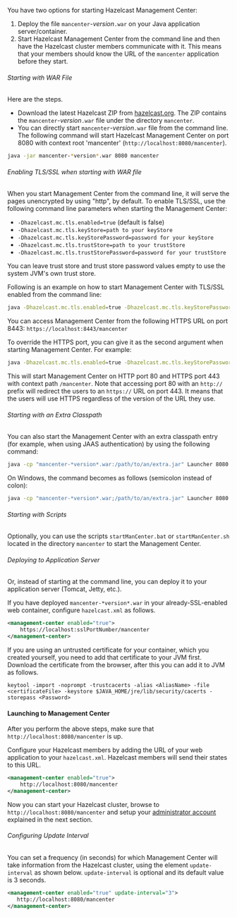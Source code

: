 

You have two options for starting Hazelcast Management Center:

1. Deploy the file `mancenter`-*version*`.war` on your Java application server/container.
2. Start Hazelcast Management Center from the command line and then have the Hazelcast cluster members communicate with it. This means that your members should know the URL of the `mancenter` application before they start.

###### Starting with WAR File

Here are the steps.

- Download the latest Hazelcast ZIP from <a href="http://www.hazelcast.org/download/" target="_blank">hazelcast.org</a>. The ZIP contains the `mancenter`-*version*`.war` file under the directory `mancenter`.
- You can directly start `mancenter`-*version*`.war` file from the command line. The following command will start Hazelcast Management Center on port 8080 with context root 'mancenter' (`http://localhost:8080/mancenter`).

```bash
java -jar mancenter-*version*.war 8080 mancenter
```
###### Enabling TLS/SSL when starting with WAR file

When you start Management Center from the command line, it will serve the pages unencrypted by using "http", by default. To enable TLS/SSL, use the following command line parameters when starting the Management Center:

- `-Dhazelcast.mc.tls.enabled=true` (default is false) 
- `-Dhazelcast.mc.tls.keyStore=path to your keyStore`
- `-Dhazelcast.mc.tls.keyStorePassword=password for your keyStore`
- `-Dhazelcast.mc.tls.trustStore=path to your trustStore`
- `-Dhazelcast.mc.tls.trustStorePassword=password for your trustStore`

You can leave trust store and trust store password values empty to use the system JVM's own trust store.

Following is an example on how to start Management Center with  TLS/SSL enabled from the command line:

```bash
java -Dhazelcast.mc.tls.enabled=true -Dhazelcast.mc.tls.keyStorePassword=/some/dir/selfsigned.jks -Dhazelcast.mc.tls.keyStorePassword=yourpassword -jar mancenter-3.8.2.war 
```

You can access Management Center from the following HTTPS URL on port 8443: `https://localhost:8443/mancenter`

To override the HTTPS port, you can give it as the second argument when starting Management Center. For example:

```bash
java -Dhazelcast.mc.tls.enabled=true -Dhazelcast.mc.tls.keyStorePassword=/dir/to/certificate.jks -Dhazelcast.mc.tls.keyStorePassword=yourpassword -jar mancenter-3.8.2.war 80 443 mancenter 
```

This will start Management Center on HTTP port 80 and HTTPS port 443 with context path `/mancenter`. Note that accessing port 80 with an `http://` prefix will redirect the users to an `https://` URL on port 443. It means that the users will use HTTPS regardless of the version of the URL they use.


###### Starting with an Extra Classpath

You can also start the Management Center with an extra classpath entry (for example, when using JAAS authentication) by using the following command:

```bash
java -cp "mancenter-*version*.war:/path/to/an/extra.jar" Launcher 8080 mancenter 
```

On Windows, the command becomes as follows (semicolon instead of colon):

```bash
java -cp "mancenter-*version*.war;/path/to/an/extra.jar" Launcher 8080 mancenter
```

###### Starting with Scripts
 
Optionally, you can use the scripts `startManCenter.bat` or `startManCenter.sh` located in the directory `mancenter` to start the Management Center.

###### Deploying to Application Server

Or, instead of starting at the command line, you can deploy it to your application server (Tomcat, Jetty, etc.).

If you have deployed `mancenter-*version*.war` in your already-SSL-enabled web container, configure `hazelcast.xml` as follows.

```xml
<management-center enabled="true">
    https://localhost:sslPortNumber/mancenter
</management-center>
```

If you are using an untrusted certificate for your container, which you created yourself, you need to add that certificate to your JVM first. Download the certificate from the browser, after this you can add it to JVM as follows.

`keytool -import -noprompt -trustcacerts -alias <AliasName> -file <certificateFile> -keystore $JAVA_HOME/jre/lib/security/cacerts -storepass <Password>`


#### Launching to Management Center

After you perform the above steps, make sure that `http://localhost:8080/mancenter` is up.

Configure your Hazelcast members by adding the URL of your web application to your `hazelcast.xml`. Hazelcast members will send their states to this URL.

```xml
<management-center enabled="true">
    http://localhost:8080/mancenter
</management-center>
```

Now you can start your Hazelcast cluster, browse to `http://localhost:8080/mancenter` and setup your [administrator account](01_Getting_Started.md) explained in the next section.


###### Configuring Update Interval

You can set a frequency (in seconds) for which Management Center will take information from the Hazelcast cluster, using the element `update-interval` as shown below. `update-interval` is optional and its default value is 3 seconds.

```xml
<management-center enabled="true" update-interval="3">
   http://localhost:8080/mancenter
</management-center>
```

